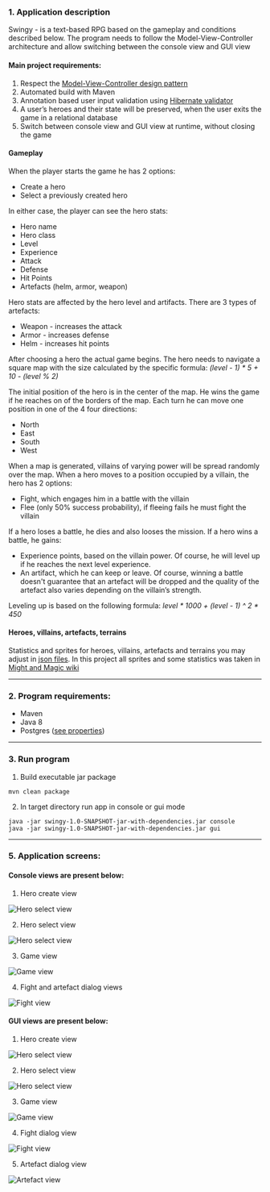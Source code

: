 ### 1. Application description
Swingy - is a text-based RPG based on the gameplay and conditions described
below. The program needs to follow the Model-View-Controller architecture and allow
switching between the console view and GUI view

#### Main project requirements:
1) Respect the [Model-View-Controller design pattern](https://en.wikipedia.org/wiki/Model%E2%80%93view%E2%80%93controller)
2) Automated build with Maven
3) Annotation based user input validation using [Hibernate validator](https://docs.jboss.org/hibernate/stable/validator/reference/en-US/html_single/#validator-gettingstarted)
4) A user’s heroes and their state will be preserved, when the user exits the game  in a relational database
5) Switch between console view and GUI view at runtime, without closing the
   game

#### Gameplay
When the player starts the game he has 2 options:
- Create a hero
- Select a previously created hero

In either case, the player can see the hero stats:
- Hero name
- Hero class
- Level
- Experience
- Attack
- Defense
- Hit Points
- Artefacts (helm, armor, weapon)

Hero stats are affected by the hero level and artifacts. There are 3 types of artefacts:
- Weapon - increases the attack
- Armor - increases defense
- Helm - increases hit points

After choosing a hero the actual game begins. The hero needs to navigate a square
map with the size calculated by the specific formula: *(level - 1) * 5 + 10 - (level % 2)*

The initial position of the hero is in the center of the map. He wins the game if he
reaches on of the borders of the map. Each turn he can move one position in one of the
4 four directions:
- North
- East
- South
- West

When a map is generated, villains of varying power will be spread randomly over the
map. When a hero moves to a position occupied by a villain, the hero has 2 options:
- Fight, which engages him in a battle with the villain
- Flee (only 50% success probability), if fleeing fails he must fight the villain

If a hero loses a battle, he dies and also looses the mission. If a hero wins a battle, he gains:
- Experience points, based on the villain power. Of course, he will level up if he
  reaches the next level experience.
- An artifact, which he can keep or leave. Of course, winning a battle doesn't guarantee that an artefact will be dropped and the quality of the artefact also varies
  depending on the villain’s strength.

Leveling up is based on the following formula: *level * 1000 + (level - 1) ^ 2 * 450*

#### Heroes, villains, artefacts, terrains
Statistics and sprites for heroes, villains, artefacts and terrains you may adjust in [json files](swingy/src/main/resources/json).
In this project all sprites and some statistics was taken in [Might and Magic wiki](https://heroes.thelazy.net//index.php/Main_Page)

---

### 2. Program requirements:
- Maven
- Java 8
- Postgres ([see properties](swingy/src/main/resources/hibernate.properties))

---

### 3. Run program
1) Build executable jar package
```
mvn clean package
```
2) In target directory run app in console or gui mode
```
java -jar swingy-1.0-SNAPSHOT-jar-with-dependencies.jar console
java -jar swingy-1.0-SNAPSHOT-jar-with-dependencies.jar gui
```

---

### 5. Application screens:

#### Console views are present below:
1) Hero create view

![Hero select view](files/create_hero_console.PNG)

2) Hero select view

![Hero select view](files/select_hero_console.PNG)

3) Game view

![Game view](files/game_console.PNG)

4) Fight and artefact dialog views

![Fight view](files/fight_console.PNG)


#### GUI views are present below:
1) Hero create view

![Hero select view](files/create_hero_gui.PNG)

2) Hero select view

![Hero select view](files/select_hero_gui.PNG)

3) Game view

![Game view](files/game_gui.PNG)

4) Fight dialog view
   
![Fight view](files/fight_gui.PNG)

5) Artefact dialog view

![Artefact view](files/artefact_gui.PNG)
